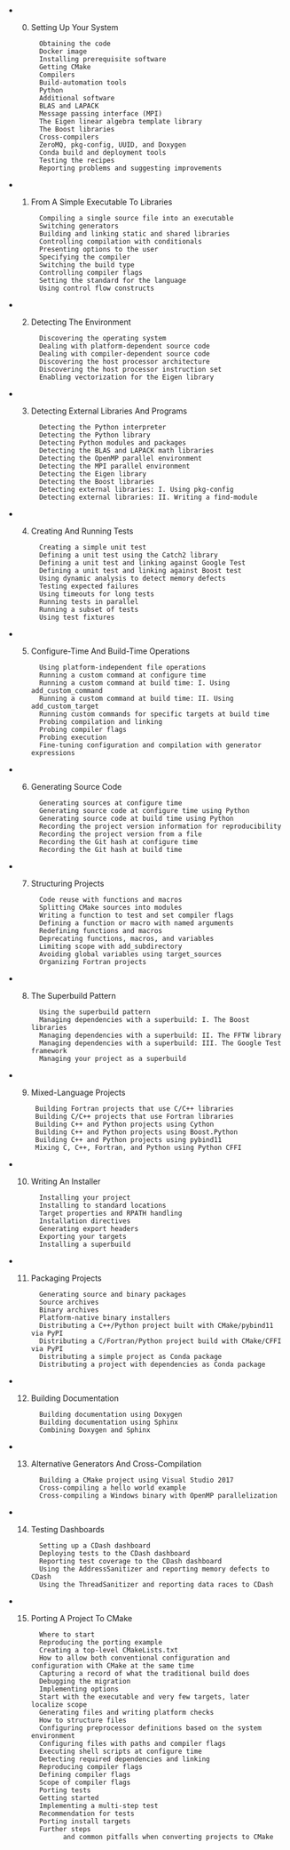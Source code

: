 - 00. Setting Up Your System

            Obtaining the code
            Docker image
            Installing prerequisite software
            Getting CMake
            Compilers
            Build-automation tools
            Python
            Additional software
            BLAS and LAPACK
            Message passing interface (MPI)
            The Eigen linear algebra template library
            The Boost libraries
            Cross-compilers
            ZeroMQ, pkg-config, UUID, and Doxygen
            Conda build and deployment tools
            Testing the recipes
            Reporting problems and suggesting improvements

- 01. From A Simple Executable To Libraries

            Compiling a single source file into an executable
            Switching generators
            Building and linking static and shared libraries
            Controlling compilation with conditionals
            Presenting options to the user
            Specifying the compiler
            Switching the build type
            Controlling compiler flags
            Setting the standard for the language
            Using control flow constructs

- 02. Detecting The Environment
           
            Discovering the operating system
            Dealing with platform-dependent source code
            Dealing with compiler-dependent source code
            Discovering the host processor architecture
            Discovering the host processor instruction set
            Enabling vectorization for the Eigen library

- 03. Detecting External Libraries And Programs
           
            Detecting the Python interpreter
            Detecting the Python library
            Detecting Python modules and packages
            Detecting the BLAS and LAPACK math libraries
            Detecting the OpenMP parallel environment
            Detecting the MPI parallel environment
            Detecting the Eigen library
            Detecting the Boost libraries
            Detecting external libraries: I. Using pkg-config
            Detecting external libraries: II. Writing a find-module

- 04. Creating And Running Tests
           
            Creating a simple unit test
            Defining a unit test using the Catch2 library
            Defining a unit test and linking against Google Test
            Defining a unit test and linking against Boost test
            Using dynamic analysis to detect memory defects
            Testing expected failures
            Using timeouts for long tests
            Running tests in parallel
            Running a subset of tests
            Using test fixtures

- 05. Configure-Time And Build-Time Operations
           
            Using platform-independent file operations
            Running a custom command at configure time
            Running a custom command at build time: I. Using add_custom_command
            Running a custom command at build time: II. Using add_custom_target
            Running custom commands for specific targets at build time
            Probing compilation and linking
            Probing compiler flags
            Probing execution
            Fine-tuning configuration and compilation with generator expressions

- 06. Generating Source Code
           
            Generating sources at configure time
            Generating source code at configure time using Python
            Generating source code at build time using Python
            Recording the project version information for reproducibility
            Recording the project version from a file
            Recording the Git hash at configure time
            Recording the Git hash at build time

- 07. Structuring Projects
           
            Code reuse with functions and macros
            Splitting CMake sources into modules
            Writing a function to test and set compiler flags
            Defining a function or macro with named arguments
            Redefining functions and macros
            Deprecating functions, macros, and variables
            Limiting scope with add_subdirectory
            Avoiding global variables using target_sources
            Organizing Fortran projects

- 08. The Superbuild Pattern
           
            Using the superbuild pattern
            Managing dependencies with a superbuild: I. The Boost libraries
            Managing dependencies with a superbuild: II. The FFTW library
            Managing dependencies with a superbuild: III. The Google Test framework
            Managing your project as a superbuild

- 09.  Mixed-Language Projects
           
            Building Fortran projects that use C/C++ libraries
            Building C/C++ projects that use Fortran libraries
            Building C++ and Python projects using Cython
            Building C++ and Python projects using Boost.Python
            Building C++ and Python projects using pybind11
            Mixing C, C++, Fortran, and Python using Python CFFI

- 10. Writing An Installer
           
            Installing your project
            Installing to standard locations
            Target properties and RPATH handling
            Installation directives
            Generating export headers
            Exporting your targets
            Installing a superbuild

- 11. Packaging Projects
           
            Generating source and binary packages
            Source archives
            Binary archives
            Platform-native binary installers
            Distributing a C++/Python project built with CMake/pybind11 via PyPI
            Distributing a C/Fortran/Python project build with CMake/CFFI via PyPI
            Distributing a simple project as Conda package
            Distributing a project with dependencies as Conda package

- 12. Building Documentation
           
            Building documentation using Doxygen
            Building documentation using Sphinx
            Combining Doxygen and Sphinx

- 13. Alternative Generators And Cross-Compilation
           
            Building a CMake project using Visual Studio 2017
            Cross-compiling a hello world example
            Cross-compiling a Windows binary with OpenMP parallelization

- 14. Testing Dashboards
           
            Setting up a CDash dashboard
            Deploying tests to the CDash dashboard
            Reporting test coverage to the CDash dashboard
            Using the AddressSanitizer and reporting memory defects to CDash
            Using the ThreadSanitizer and reporting data races to CDash

- 15. Porting A Project To CMake

            Where to start
            Reproducing the porting example
            Creating a top-level CMakeLists.txt
            How to allow both conventional configuration and configuration with CMake at the same time
            Capturing a record of what the traditional build does
            Debugging the migration
            Implementing options
            Start with the executable and very few targets, later localize scope
            Generating files and writing platform checks
            How to structure files
            Configuring preprocessor definitions based on the system environment
            Configuring files with paths and compiler flags
            Executing shell scripts at configure time
            Detecting required dependencies and linking
            Reproducing compiler flags
            Defining compiler flags
            Scope of compiler flags
            Porting tests
            Getting started
            Implementing a multi-step test
            Recommendation for tests
            Porting install targets
            Further steps
                  and common pitfalls when converting projects to CMake
